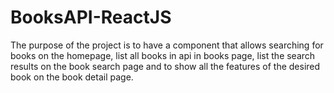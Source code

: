 # BooksAPI-ReactJS
The purpose of the project is to have a component that allows searching for books on the homepage, list all books in api in books page, list the search results on the book search page and to show all the features of the desired book on the book detail page.
